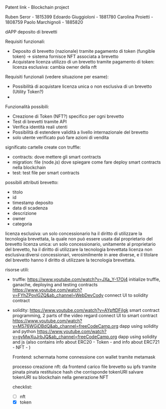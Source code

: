 Patent link - Blockchain project

Ruben Seror - 1815399
Edoardo Giuggioloni - 1881780
Carolina Proietti - 1808759
Paolo Marchignoli - 1885820

dAPP deposito di brevetti 

Requisiti funzionali:
  - Deposito di brevetto (nazionale) tramite pagamento di token (fungible token) -> sistema fornisce NFT associata a brevetto
  - Acquistare licenza utilizzo di un brevetto tramite pagamento di token:
    licenza esclusiva: cambia owner della nft

Requisiti funzionali (vedere situazione per esame):
  - Possibilità di acquistare licenza unica o non esclusiva di un brevetto (Utility Token?)
  - 


 Funzionalità possibili:
  - Creazione di Token (NFT?) specifico per ogni brevetto
  - Test di brevetti tramite API
  - Verifica identità reali utenti
  - Possibilità di estendere validità a livello internazionale del brevetto
  - solo utente verificato può fare azioni di vendita



significato cartelle create con truffle:
  - contracts: dove mettere gli smart contracts
  - migration: file (node.js) dove spiegare come fare deploy smart contracts nella blockchain
  - test: test file per smart contracts 


possibili attributi brevetto:
  - titolo
  - id
  - timestamp deposito
  - data di scadenza
  - descrizione
  - owner
  - categoria

  licenza esclusiva: un solo concessionario ha il diritto di utilizzare la tecnologia brevettata, la quale non può essere usata dal proprietario del brevetto
  licenza unica: un solo concessionario, unitamente al proprietario del brevetto, ha il diritto di utilizzare la tecnologia brevettata
  licenza non esclusiva:diversi concessionari, verosimilmente in aree diverse, e il titolare del brevetto hanno il diritto di utilizzare la tecnologia brevettata.


risorse utili:
  - truffle: 
    https://www.youtube.com/watch?v=JXa_Y-17Oj4 initialize truffle, ganache, deploying and testing contracts
    https://www.youtube.com/watch?v=FYhZPovlGZQ&ab_channel=WebDevCody connect UI to solidity contract

  - solidity: 
    https://www.youtube.com/watch?v=AYpftDFiIgk smart contract programming, 2 parts of the video regard connect UI to smart contract
    https://www.youtube.com/watch?v=M576WGiDBdQ&ab_channel=freeCodeCamp.org dapp using solidity and python
    https://www.youtube.com/watch?v=gyMwXuJrbJQ&ab_channel=freeCodeCamp.org dapp using solidity and js (also contains info about ERC20 - Token - and info about ERC721 - NFT -  )


    Frontend:
    schermata home
    connessione con wallet tramite metamask


    processo creazione nft:
    da frontend carico file brevetto su ipfs tramite pinata
    pinata restituisce hash che corrisponde tokenURI
    salvare tokenURI su blockchain nella generazione NFT


    checklist:
    - [ ] nft
    - [x] token 